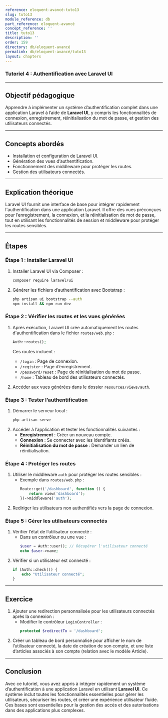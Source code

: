 ```yaml
---
reference: eloquent-avancé-tuto13
slug: tuto13
module_reference: db
part_reference: eloquent-avancé
concept_reference: ''
title: tuto13
description: ''
order: 159
directory: db/eloquent-avancé
permalink: db/eloquent-avancé/tuto13
layout: chapters
---
```

### **Tutoriel 4 : Authentification avec Laravel UI**

---

## **Objectif pédagogique**  
Apprendre à implémenter un système d’authentification complet dans une application Laravel à l’aide de **Laravel UI**, y compris les fonctionnalités de connexion, enregistrement, réinitialisation du mot de passe, et gestion des utilisateurs connectés.

---

## **Concepts abordés**  
- Installation et configuration de Laravel UI.  
- Génération des vues d’authentification.  
- Fonctionnement des middleware pour protéger les routes.  
- Gestion des utilisateurs connectés.  

---

## **Explication théorique**  
Laravel UI fournit une interface de base pour intégrer rapidement l'authentification dans une application Laravel. Il offre des vues préconçues pour l’enregistrement, la connexion, et la réinitialisation de mot de passe, tout en utilisant les fonctionnalités de session et middleware pour protéger les routes sensibles.

---

## **Étapes**

### **Étape 1 : Installer Laravel UI**
1. Installer Laravel UI via Composer :
   ```bash
   composer require laravel/ui
   ```
2. Générer les fichiers d’authentification avec Bootstrap :
   ```bash
   php artisan ui bootstrap --auth
   npm install && npm run dev
   ```

### **Étape 2 : Vérifier les routes et les vues générées**
1. Après exécution, Laravel UI crée automatiquement les routes d'authentification dans le fichier `routes/web.php` :
   ```php
   Auth::routes();
   ```
   Ces routes incluent :  
   - `/login` : Page de connexion.  
   - `/register` : Page d’enregistrement.  
   - `/password/reset` : Page de réinitialisation du mot de passe.  
   - `/home` : Tableau de bord des utilisateurs connectés.

2. Accéder aux vues générées dans le dossier `resources/views/auth`.

### **Étape 3 : Tester l’authentification**
1. Démarrer le serveur local :
   ```bash
   php artisan serve
   ```
2. Accéder à l’application et tester les fonctionnalités suivantes :
   - **Enregistrement** : Créer un nouveau compte.  
   - **Connexion** : Se connecter avec les identifiants créés.  
   - **Réinitialisation du mot de passe** : Demander un lien de réinitialisation.  

### **Étape 4 : Protéger les routes**
1. Utiliser le middleware `auth` pour protéger les routes sensibles :
   - Exemple dans `routes/web.php` :
     ```php
     Route::get('/dashboard', function () {
         return view('dashboard');
     })->middleware('auth');
     ```
2. Rediriger les utilisateurs non authentifiés vers la page de connexion.

### **Étape 5 : Gérer les utilisateurs connectés**
1. Vérifier l’état de l’utilisateur connecté :
   - Dans un contrôleur ou une vue :
     ```php
     $user = Auth::user(); // Récupérer l'utilisateur connecté
     echo $user->name;
     ```
2. Vérifier si un utilisateur est connecté :
   ```php
   if (Auth::check()) {
       echo "Utilisateur connecté";
   }
   ```

---

## **Exercice**
1. Ajouter une redirection personnalisée pour les utilisateurs connectés après la connexion :
   - Modifier le contrôleur `LoginController` :
     ```php
     protected $redirectTo = '/dashboard';
     ```
2. Créer un tableau de bord personnalisé pour afficher le nom de l’utilisateur connecté, la date de création de son compte, et une liste d’articles associés à son compte (relation avec le modèle Article).  

---

## **Conclusion**  
Avec ce tutoriel, vous avez appris à intégrer rapidement un système d’authentification à une application Laravel en utilisant **Laravel UI**. Ce système inclut toutes les fonctionnalités essentielles pour gérer les utilisateurs, sécuriser les routes, et créer une expérience utilisateur fluide. Ces bases sont essentielles pour la gestion des accès et des autorisations dans des applications plus complexes.